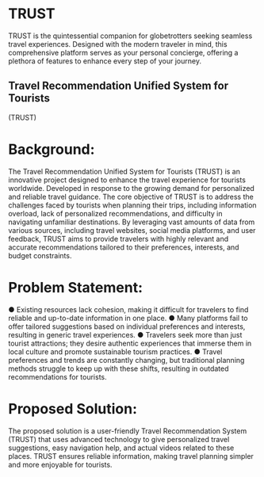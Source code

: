 # TRUST
TRUST is the quintessential companion for globetrotters seeking seamless travel experiences. Designed with the modern traveler in mind, this comprehensive platform serves as your personal concierge, offering a plethora of features to enhance every step of your journey.


## Travel Recommendation Unified System for Tourists
(TRUST)
# Background:
The Travel Recommendation Unified System for Tourists (TRUST) is an innovative project
designed to enhance the travel experience for tourists worldwide. Developed in response to the
growing demand for personalized and reliable travel guidance. The core objective of TRUST is
to address the challenges faced by tourists when planning their trips, including information
overload, lack of personalized recommendations, and difficulty in navigating unfamiliar
destinations. By leveraging vast amounts of data from various sources, including travel
websites, social media platforms, and user feedback, TRUST aims to provide travelers with
highly relevant and accurate recommendations tailored to their preferences, interests, and
budget constraints.

# Problem Statement:
● Existing resources lack cohesion, making it difficult for travelers to find reliable and
up-to-date information in one place.
● Many platforms fail to offer tailored suggestions based on individual preferences and
interests, resulting in generic travel experiences.
● Travelers seek more than just tourist attractions; they desire authentic experiences that
immerse them in local culture and promote sustainable tourism practices.
● Travel preferences and trends are constantly changing, but traditional planning methods
struggle to keep up with these shifts, resulting in outdated recommendations for tourists.
# Proposed Solution:
The proposed solution is a user-friendly Travel Recommendation System (TRUST) that uses
advanced technology to give personalized travel suggestions, easy navigation help, and actual
videos related to these places. TRUST ensures reliable information, making travel planning
simpler and more enjoyable for tourists.
